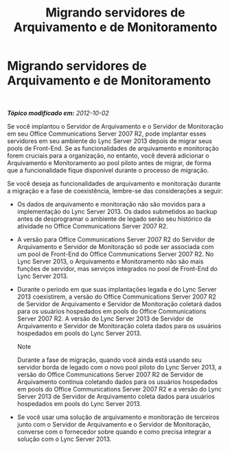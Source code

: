 ﻿---
title: Migrando servidores de Arquivamento e de Monitoramento
TOCTitle: Migrando servidores de Arquivamento e de Monitoramento
ms:assetid: 8d879253-ad76-42b7-8386-e44b110239cf
ms:mtpsurl: https://technet.microsoft.com/pt-br/library/JJ688124(v=OCS.15)
ms:contentKeyID: 49886304
ms.date: 05/19/2016
mtps_version: v=OCS.15
ms.translationtype: HT
---

# Migrando servidores de Arquivamento e de Monitoramento

 

_**Tópico modificado em:** 2012-10-02_

Se você implantou o Servidor de Arquivamento e o Servidor de Monitoração em seu Office Communications Server 2007 R2, pode implantar esses servidores em seu ambiente do Lync Server 2013 depois de migrar seus pools de Front-End. Se as funcionalidades de arquivamento e monitoração forem cruciais para a organização, no entanto, você deverá adicionar o Arquivamento e Monitoramento ao pool piloto antes de migrar, de forma que a funcionalidade fique disponível durante o processo de migração.

Se você deseja as funcionalidades de arquivamento e monitoração durante a migração e a fase de coexistência, lembre-se das considerações a seguir:

  - Os dados de arquivamento e monitoração não são movidos para a implementação do Lync Server 2013. Os dados submetidos ao backup antes de desprogramar o ambiente de legado serão seu histórico da atividade no Office Communications Server 2007 R2.

  - A versão para Office Communications Server 2007 R2 do Servidor de Arquivamento e Servidor de Monitoração só pode ser associada com um pool de Front-End do Office Communications Server 2007 R2. No Lync Server 2013, o Arquivamento e Monitoramento não são mais funções de servidor, mas serviços integrados no pool de Front-End do Lync Server 2013.

  - Durante o período em que suas implantações legada e do Lync Server 2013 coexistirem, a versão do Office Communications Server 2007 R2 de Servidor de Arquivamento e Servidor de Monitoração coletará dados para os usuários hospedados em pools do Office Communications Server 2007 R2. A versão do Lync Server 2013 de Servidor de Arquivamento e Servidor de Monitoração coleta dados para os usuários hospedados em pools do Lync Server 2013.
    
    > [!note]  
    > Durante a fase de migração, quando você ainda está usando seu servidor borda de legado com o novo pool piloto do Lync Server 2013, a versão do Office Communications Server 2007 R2 de Servidor de Arquivamento continua coletando dados para os usuários hospedados em pools do Office Communications Server 2007 R2 e a versão do Lync Server 2013 de Servidor de Arquivamento coleta dados para usuários hospedados em pools do Lync Server 2013.

  - Se você usar uma solução de arquivamento e monitoração de terceiros junto com o Servidor de Arquivamento e o Servidor de Monitoração, converse com o fornecedor sobre quando e como precisa integrar a solução com o Lync Server 2013.

